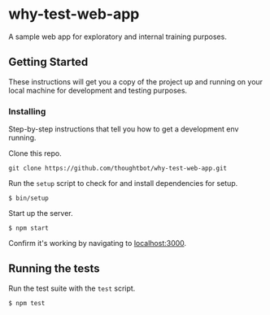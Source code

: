 # why-test-web-app

A sample web app for exploratory and internal training purposes.

## Getting Started

These instructions will get you a copy of the project up and running on your local machine for development and testing purposes.


### Installing

Step-by-step instructions that tell you how to get a development env running.

Clone this repo.

```
git clone https://github.com/thoughtbot/why-test-web-app.git
```

Run the `setup` script to check for and install dependencies for setup.

```
$ bin/setup
```

Start up the server.

```
$ npm start
```

Confirm it's working by navigating to [localhost:3000](localhost:3000).



## Running the tests

Run the test suite with the `test` script.

```
$ npm test
```
